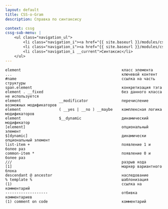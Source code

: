 ```yaml
---
layout: default
title: CSS-o-Gram
description: Справка по синтаксису

context: cssg
cssg-sub-menu: |
    <ul class="navigation_ul">
        <li class="navigation_i"><a href="{{ site.baseurl }}/modules/cssg/basic.html">Первая часть</a></li>
        <li class="navigation_i"><a href="{{ site.baseurl }}/modules/cssg/advanced.html">Вторая часть</a></li>
        <li class="navigation_i __current">Синтаксис</li>
    </ul>
---
```


    element 											класс элемента
    ... 												ключевой контент
    #name 												ссылка на часть структуры
    span.element 										конкретизация тэга
    element . __fixed 									без данного класса не используется
    element 				__modificator 				перечисление возможных модификаторов
    element 				( __yes | __no ) __maybe 	комплексная логика модификаторов
    element 				$__dynamic 					динамический модификатор
    [element] 											опциональный элемент
    $[dynamic] 											динамически опциональный элемент
    list-item + 										появление 1 и более раз
    common-item * 										появление 0 и более раз
    /// 												разрыв кода
    [1] 												маркер вариантного блока
    descendant @ ancestor 								наследование
    % template % 										шаблонизация
    (1) 												ссылка на комментарий
    ------------------- 								отбивка комментариев
    (1) comment on code 								комментарий